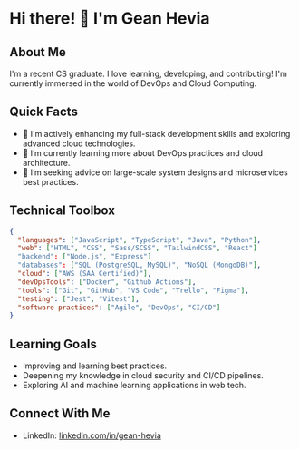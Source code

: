 # Hi there! 👋 I'm Gean Hevia

## About Me

I'm a recent CS graduate. I love learning, developing, and contributing! I'm currently immersed in the world of DevOps and Cloud Computing.

## Quick Facts

- 🔭 I'm actively enhancing my full-stack development skills and exploring advanced cloud technologies.
- 🌱 I’m currently learning more about DevOps practices and cloud architecture.
- 🤔 I’m seeking advice on large-scale system designs and microservices best practices.

## Technical Toolbox

```json
{
  "languages": ["JavaScript", "TypeScript", "Java", "Python"],
  "web": ["HTML", "CSS", "Sass/SCSS", "TailwindCSS", "React"]
  "backend": ["Node.js", "Express"]
  "databases": ["SQL (PostgreSQL, MySQL)", "NoSQL (MongoDB)"],
  "cloud": ["AWS (SAA Certified)"],
  "devOpsTools": ["Docker", "Github Actions"],
  "tools": ["Git", "GitHub", "VS Code", "Trello", "Figma"],
  "testing": ["Jest", "Vitest"],
  "software practices": ["Agile", "DevOps", "CI/CD"]
}
```

## Learning Goals

- Improving and learning best practices.
- Deepening my knowledge in cloud security and CI/CD pipelines.
- Exploring AI and machine learning applications in web tech.

## Connect With Me

- LinkedIn: [linkedin.com/in/gean-hevia](https://www.linkedin.com/in/gean-hevia/)
